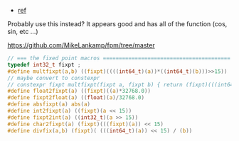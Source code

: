 
- [ref](https://vanhunteradams.com/FixedPoint/FixedPoint.html)


Probably use this instead? It appears good and has all of the function (cos, sin, etc ...)

https://github.com/MikeLankamp/fpm/tree/master

```c
// === the fixed point macros ========================================
typedef int32_t fixpt ;
#define multfixpt(a,b) ((fixpt)((((int64_t)(a))*((int64_t)(b)))>>15))
// maybe convert to constexpr
// constexpr fixpt multfixpt(fixpt a, fixpt b) { return (fixpt)(((int64_t)a*(int64_t)b)>>15); }
#define float2fixpt(a) ((fixpt)((a)*32768.0))
#define fixpt2float(a) ((float)(a)/32768.0)
#define absfixpt(a) abs(a)
#define int2fixpt(a) ((fixpt)(a << 15))
#define fixpt2int(a) ((int32_t)(a >> 15))
#define char2fixpt(a) (fixpt)(((fixpt)(a)) << 15)
#define divfix(a,b) (fixpt)( (((int64_t)(a)) << 15) / (b))
```